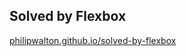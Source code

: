 ## Solved by Flexbox

<a href="http://philipwalton.github.io/solved-by-flexbox"
  target="_blank">
  philipwalton.github.io/solved-by-flexbox
</a>
